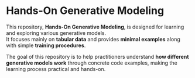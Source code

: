 # Hands-On Generative Modeling

This repository, **Hands-On Generative Modeling**, is designed for learning and exploring various generative models.  
It focuses mainly on **tabular data** and provides **minimal examples** along with simple **training procedures**.  

The goal of this repository is to help practitioners understand **how different generative models work** through concrete code examples, making the learning process practical and hands-on.